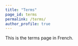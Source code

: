 ```yaml
---
title: "Terms"
page_id: terms
permalink: /terms/
author_profile: true
---
```


This is the terms page in French.
